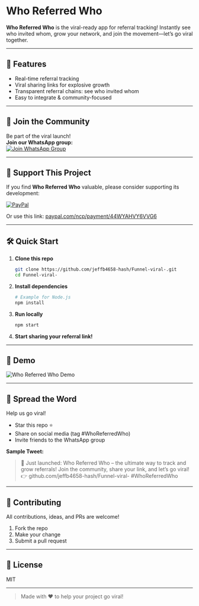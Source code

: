 # Who Referred Who

**Who Referred Who** is the viral-ready app for referral tracking! Instantly see who invited whom, grow your network, and join the movement—let’s go viral together.

---

## 🚀 Features

- Real-time referral tracking
- Viral sharing links for explosive growth
- Transparent referral chains: see who invited whom
- Easy to integrate & community-focused

---

## 📲 Join the Community

Be part of the viral launch!  
**Join our WhatsApp group:**  
[![Join WhatsApp Group](https://img.shields.io/badge/Join-WhatsApp-green?logo=whatsapp)](https://chat.whatsapp.com/GxgNKR1cFE25UgyUnxJmbM?mode=ac_t)

---

## 💸 Support This Project

If you find **Who Referred Who** valuable, please consider supporting its development:

[![PayPal](https://img.shields.io/badge/Donate-PayPal-blue.svg)](https://www.paypal.com/ncp/payment/44WYAHVY6VVG6)

Or use this link: [paypal.com/ncp/payment/44WYAHVY6VVG6](https://www.paypal.com/ncp/payment/44WYAHVY6VVG6)

---

## 🛠️ Quick Start

1. **Clone this repo**
   ```bash
   git clone https://github.com/jeffb4658-hash/Funnel-viral-.git
   cd Funnel-viral-
   ```
2. **Install dependencies**
   ```bash
   # Example for Node.js
   npm install
   ```
3. **Run locally**
   ```bash
   npm start
   ```
4. **Start sharing your referral link!**

---

## 📸 Demo

<!-- Add a screenshot or GIF here for more viral impact! -->
![Who Referred Who Demo](demo.gif)

---

## 📣 Spread the Word

Help us go viral!  
- Star this repo ⭐️
- Share on social media (tag #WhoReferredWho)
- Invite friends to the WhatsApp group

**Sample Tweet:**
> 🚀 Just launched: Who Referred Who – the ultimate way to track and grow referrals! Join the community, share your link, and let’s go viral! 👉 github.com/jeffb4658-hash/Funnel-viral- #WhoReferredWho

---

## 🤝 Contributing

All contributions, ideas, and PRs are welcome!

1. Fork the repo
2. Make your change
3. Submit a pull request

---

## 📄 License

MIT

---

> Made with ❤️ to help your project go viral!